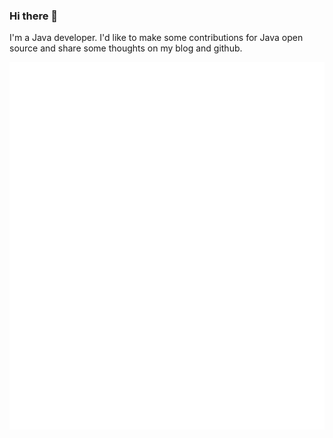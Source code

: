 ### Hi there 🍨

I'm a Java developer. I'd like to make some contributions for Java open source and share some thoughts on my blog and github.
<!--
<img align="left" src="https://github-readme-stats.vercel.app/api?username=shiyindaxiaojie&count_private=true&show_icons=true&orgs=" /> 
<img src="https://github-readme-stats.vercel.app/api/top-langs/?username=shiyindaxiaojie&orgs=&hide=css,shell,batchfile,javascript,xml" />
-->
<img align="left" src="https://raw.githubusercontent.com/shiyindaxiaojie/github-stats/master/generated/overview.svg#gh-light-mode-only" /> 
<img src="https://raw.githubusercontent.com/shiyindaxiaojie/github-stats/master/generated/languages.svg#gh-light-mode-only" /> 
